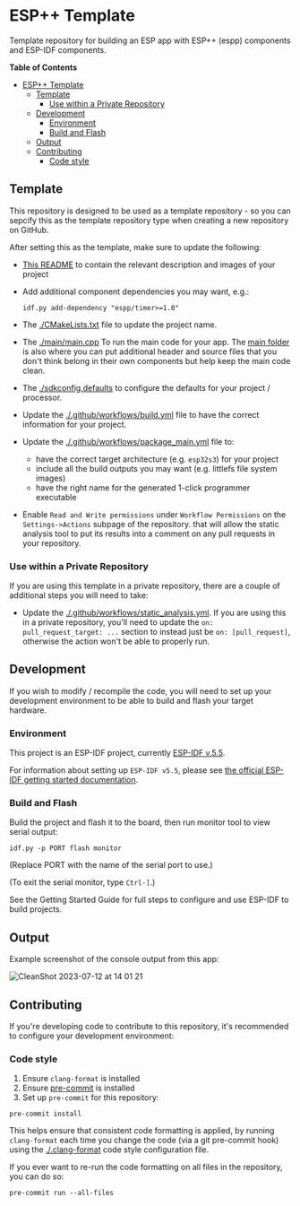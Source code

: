 # ESP++ Template

Template repository for building an ESP app with ESP++ (espp) components and
ESP-IDF components.

<!-- markdown-toc start - Don't edit this section. Run M-x markdown-toc-refresh-toc -->
**Table of Contents**

- [ESP++ Template](#esp-template)
  - [Template](#template)
    - [Use within a Private Repository](#use-within-a-private-repository)
  - [Development](#development)
    - [Environment](#environment)
    - [Build and Flash](#build-and-flash)
  - [Output](#output)
  - [Contributing](#contributing)
    - [Code style](#code-style)

<!-- markdown-toc end -->

## Template

This repository is designed to be used as a template repository - so you can
sepcify this as the template repository type when creating a new repository on
GitHub.

After setting this as the template, make sure to update the following:
- [This README](./README.md) to contain the relevant description and images of
  your project
- Add additional component dependencies you may want, e.g.:

    ```console
    idf.py add-dependency "espp/timer>=1.0"
    ```

- The [./CMakeLists.txt](./CMakeLists.txt) file to update the project name.
- The [./main/main.cpp](./main/main.cpp) To run the main code for your app. The
  [main folder](./main) is also where you can put additional header and source
  files that you don't think belong in their own components but help keep the
  main code clean.
- The [./sdkconfig.defaults](./sdkconfig.defaults) to configure the defaults for
  your project / processor.
- Update the [./.github/workflows/build.yml](./.github/workflows/build.yml) file
  to have the correct information for your project.
- Update the [./.github/workflows/package_main.yml](./.github/workflows/package_main.yml) file
  to:
  - have the correct target architecture (e.g. `esp32s3`) for your project
  - include all the build outputs you may want (e.g. littlefs file system images)
  - have the right name for the generated 1-click programmer executable
- Enable `Read and Write permissions` under `Workflow Permissions` on the
  `Settings->Actions` subpage of the repository. that will allow the static
  analysis tool to put its results into a comment on any pull requests in your
  repository.

### Use within a Private Repository

If you are using this template in a private repository, there are a couple of
additional steps you will need to take:

- Update the
  [./.github/workflows/static_analysis.yml](./.github/workflows/static_analysis.yml).
  If you are using this in a private repository, you'll need to update the `on:
  pull_request_target: ...` section to instead just be `on: [pull_request]`, otherwise
  the action won't be able to properly run.

## Development

If you wish to modify / recompile the code, you will need to set up your
development environment to be able to build and flash your target hardware.

### Environment

This project is an ESP-IDF project, currently [ESP-IDF
v.5.5](https://github.com/espressif/esp-idf).

For information about setting up `ESP-IDF v5.5`, please see [the official
ESP-IDF getting started
documentation](https://docs.espressif.com/projects/esp-idf/en/v5.5/esp32s3/get-started/index.html).

### Build and Flash

Build the project and flash it to the board, then run monitor tool to view serial output:

```
idf.py -p PORT flash monitor
```

(Replace PORT with the name of the serial port to use.)

(To exit the serial monitor, type ``Ctrl-]``.)

See the Getting Started Guide for full steps to configure and use ESP-IDF to build projects.

## Output

Example screenshot of the console output from this app:

![CleanShot 2023-07-12 at 14 01 21](https://github.com/esp-cpp/template/assets/213467/7f8abeae-121b-4679-86d8-7214a76f1b75)

## Contributing

If you're developing code to contribute to this repository, it's recommended to
configure your development environment:

### Code style

1. Ensure `clang-format` is installed
2. Ensure [pre-commit](https://pre-commit.com) is installed
3. Set up `pre-commit` for this repository:

  ``` console
  pre-commit install
  ```

This helps ensure that consistent code formatting is applied, by running
`clang-format` each time you change the code (via a git pre-commit hook) using
the [./.clang-format](./.clang-format) code style configuration file.

If you ever want to re-run the code formatting on all files in the repository,
you can do so:

``` console
pre-commit run --all-files
```
